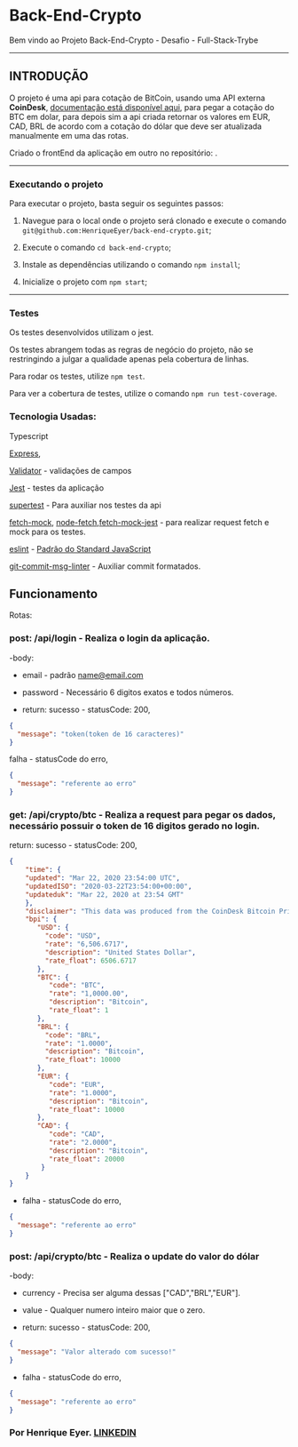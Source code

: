 # Back-End-Crypto

Bem vindo ao Projeto Back-End-Crypto - Desafio - Full-Stack-Trybe

---

## INTRODUÇÃO

O projeto é uma api para cotação de BitCoin, usando uma API externa **CoinDesk**, [documentação está disponível aqui](https://www.coindesk.com/coindesk-api), para pegar a cotação do BTC em dolar, para depois sim a api criada retornar os valores em EUR, CAD, BRL de acordo com a cotação do dólar que deve ser atualizada manualmente em uma das rotas.  

Criado o frontEnd da aplicação em outro no repositório: .

---

### Executando o projeto

Para executar o projeto, basta seguir os seguintes passos:


1. Navegue para o local onde o projeto será clonado e execute o comando `git@github.com:HenriqueEyer/back-end-crypto.git`;


2. Execute o comando `cd back-end-crypto`;


3. Instale as dependências utilizando o comando `npm install`;


4. Inicialize o projeto com `npm start`;

---

### Testes

Os testes desenvolvidos utilizam o jest.

Os testes abrangem todas as regras de negócio do projeto, não se restringindo a julgar a qualidade apenas pela cobertura de linhas.

Para rodar os testes, utilize `npm test`.

Para ver a cobertura de testes, utilize o comando `npm run test-coverage`.

### Tecnologia Usadas:

Typescript

[Express](https://expressjs.com/pt-br/),

[Validator](https://www.npmjs.com/package/validator) - validações de campos

[Jest](https://jestjs.io/docs/getting-started) - testes da aplicação

[supertest](https://www.npmjs.com/package/supertest) - Para auxiliar nos testes da api

[fetch-mock](https://www.npmjs.com/package/fetch-mock), [node-fetch](https://www.npmjs.com/package/node-fetch),[fetch-mock-jest](https://www.npmjs.com/package/jest-fetch-mock) - para realizar request fetch e mock para os testes.

[eslint](https://eslint.org/) - [Padrão do Standard JavaScript](https://standardjs.com/)

[git-commit-msg-linter](https://www.npmjs.com/package/git-commit-msg-linter) - Auxiliar commit formatados.


## Funcionamento

Rotas:

### post: /api/login - Realiza o login da aplicação.
-body: 
- email - padrão name@email.com
- password - Necessário 6 digitos exatos e todos números.

- return: 
sucesso - statusCode: 200, 
```json
{
  "message": "token(token de 16 caracteres)" 
}
```
falha - statusCode do erro,
```json
{
  "message": "referente ao erro" 
}
```
### get: /api/crypto/btc - Realiza a request para pegar os dados, necessário possuir o token de 16 digitos gerado no login.
return: 
sucesso - statusCode: 200, 
```json
{
    "time": {
    "updated": "Mar 22, 2020 23:54:00 UTC",
    "updatedISO": "2020-03-22T23:54:00+00:00",
    "updateduk": "Mar 22, 2020 at 23:54 GMT"
    },
    "disclaimer": "This data was produced from the CoinDesk Bitcoin Price Index (USD). Non-USD currency data converted using hourly conversion rate from    openexchangerates.org",
    "bpi": {
       "USD": {
         "code": "USD",
         "rate": "6,506.6717",
         "description": "United States Dollar",
         "rate_float": 6506.6717
       },
       "BTC": {
          "code": "BTC",
          "rate": "1,0000.00",
          "description": "Bitcoin",
          "rate_float": 1
       },
       "BRL": {
         "code": "BRL",
         "rate": "1.0000",
         "description": "Bitcoin",
         "rate_float": 10000
       },
       "EUR": {
          "code": "EUR",
          "rate": "1.0000",
          "description": "Bitcoin",
          "rate_float": 10000
       },
       "CAD": {
          "code": "CAD",
          "rate": "2.0000",
          "description": "Bitcoin",
          "rate_float": 20000
        }
    }
}
```
- falha - statusCode do erro,
```json
{
  "message": "referente ao erro"
}
```

### post: /api/crypto/btc - Realiza o update do valor do dólar
-body: 
- currency - Precisa ser alguma dessas ["CAD","BRL","EUR"].
- value - Qualquer numero inteiro maior que o zero.

- return: 
sucesso - statusCode: 200,

```json
{
  "message": "Valor alterado com sucesso!" 
}
```
- falha - statusCode do erro, 
```json
{            
  "message": "referente ao erro"
}
```



### Por Henrique Eyer. [LINKEDIN](https://www.linkedin.com/in/henriqueeyer)
